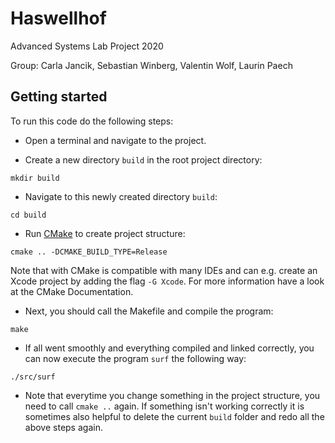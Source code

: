 # Haswellhof
Advanced Systems Lab Project 2020

Group: Carla Jancik, Sebastian Winberg, Valentin Wolf, Laurin Paech

## Getting started

To run this code do the following steps:

- Open a terminal and navigate to the project.

- Create a new directory `build` in the root project directory:

```
mkdir build
```

- Navigate to this newly created directory `build`:

```
cd build
```

- Run [CMake](https://cmake.org/download/) to create project structure: 

```
cmake .. -DCMAKE_BUILD_TYPE=Release
```

Note that with CMake is compatible with many IDEs and can e.g. create an Xcode project by adding the flag `-G Xcode`. For more information have a look at the CMake Documentation.

- Next, you should call the Makefile and compile the program:

```
make
```

- If all went smoothly and everything compiled and linked correctly, you can now execute the program `surf` the following way:

```
./src/surf
```

- Note that everytime you change something in the project structure, you need to call `cmake ..` again. If something isn't working correctly it is sometimes also helpful to delete the current `build` folder and redo all the above steps again.

 



